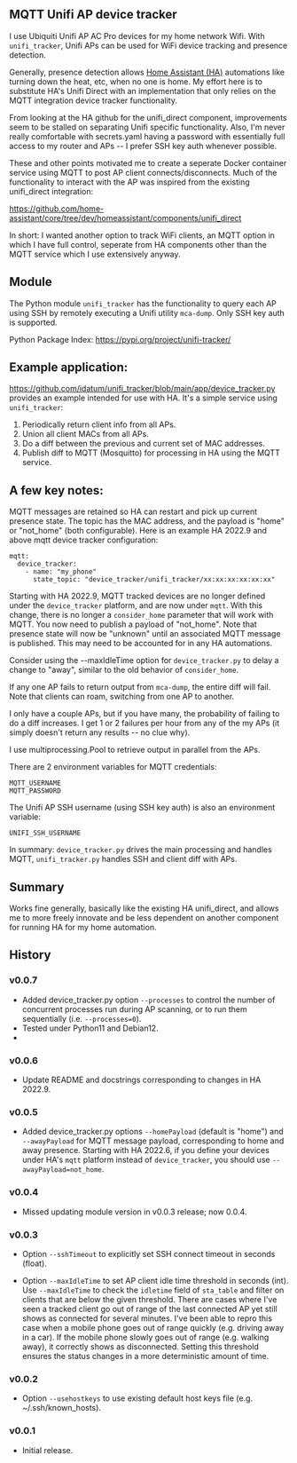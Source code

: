 MQTT Unifi AP device tracker
-
I use Ubiquiti Unifi AP AC Pro devices for my home network Wifi. With ```unifi_tracker```, Unifi APs can be used for WiFi device tracking and presence detection.

Generally, presence detection allows [Home Assistant (HA)](https://www.home-assistant.io/) automations like turning down the heat, etc, when no one is home. My effort here is to substitute HA's Unifi Direct with an implementation that only relies on the MQTT integration device tracker functionality.

From looking at the HA github for the unifi_direct component, improvements seem to be stalled on separating Unifi specific functionality. Also, I'm never really comfortable with secrets.yaml having a password with essentially full access to my router and APs -- I prefer SSH key auth whenever possible.

These and other points motivated me to create a seperate Docker container service using MQTT to post AP client connects/disconnects. Much of the functionality to interact with the AP was inspired from the existing unifi_direct integration:

https://github.com/home-assistant/core/tree/dev/homeassistant/components/unifi_direct

In short: I wanted another option to track WiFi clients, an MQTT option in which I have full control, seperate from HA components other than the MQTT service which I use extensively anyway.

Module
-
The Python module ```unifi_tracker``` has the functionality to query each AP using SSH by remotely executing a Unifi utility ```mca-dump```. Only SSH key auth is supported.

Python Package Index:
https://pypi.org/project/unifi-tracker/

Example application:
- 
https://github.com/idatum/unifi_tracker/blob/main/app/device_tracker.py provides an example intended for use with HA. It's a simple service using ```unifi_tracker```:

1. Periodically return client info from all APs.
2. Union all client MACs from all APs.
3. Do a diff between the previous and current set of MAC addresses.
4. Publish diff to MQTT (Mosquitto) for processing in HA using the MQTT service.

A few key notes:
-
MQTT messages are retained so HA can restart and pick up current presence state. The topic has the MAC address, and the payload is "home" or "not_home" (both configurable). Here is an example HA 2022.9 and above mqtt device tracker configuration:
```
mqtt:
  device_tracker:
    - name: "my_phone"
      state_topic: "device_tracker/unifi_tracker/xx:xx:xx:xx:xx:xx"
  ```

Starting with HA 2022.9, MQTT tracked devices are no longer defined under the ```device_tracker``` platform, and are now under ```mqtt```. With this change, there is no longer a  ```consider_home``` parameter that will work with MQTT. You now need to publish a payload of "not_home". Note that presence state will now be "unknown" until an associated MQTT message is published. This may need to be accounted for in any HA automations.

Consider using the --maxIdleTime option for ```device_tracker.py``` to delay a change to "away", similar to the old behavior of ```consider_home```.

If any one AP fails to return output from ```mca-dump```, the entire diff will fail. Note that clients can roam, switching from one AP to another.

I only have a couple APs, but if you have many, the probability of failing to do a diff increases. I get 1 or 2 failures per hour from any of the my APs (it simply doesn't return any results -- no clue why).

I use multiprocessing.Pool to retrieve output in parallel from the APs.

There are 2 environment variables for MQTT credentials:
```
MQTT_USERNAME
MQTT_PASSWORD
```  
The Unifi AP SSH username (using SSH key auth) is also an environment variable:
```
UNIFI_SSH_USERNAME
```

In summary: ```device_tracker.py``` drives the main processing and handles MQTT, ```unifi_tracker.py``` handles SSH and client diff with APs.

Summary
-
Works fine generally, basically like the existing HA unifi_direct, and allows me to more freely innovate and be less dependent on another component for running HA for my home automation.

History
-
### v0.0.7
- Added device_tracker.py option ```--processes``` to control the number of concurrent processes run during AP scanning, or to run them sequentially (i.e. ```--processes=0```).
- Tested under Python11 and Debian12.
-
### v0.0.6
- Update README and docstrings corresponding to changes in HA 2022.9.
### v0.0.5
- Added device_tracker.py options ```--homePayload``` (default is "home") and ```--awayPayload``` for MQTT message payload, corresponding to home and away presence. Starting with HA 2022.6, if you define your devices under HA's ```mqtt``` platform instead of ```device_tracker```, you should use ```--awayPayload=not_home```.
### v0.0.4
- Missed updating module version in v0.0.3 release; now 0.0.4.
### v0.0.3
- Option ```--sshTimeout``` to explicitly set SSH connect timeout in seconds (float).

- Option ```--maxIdleTime``` to set AP client idle time threshold in seconds (int). Use ```--maxIdleTime``` to check the ```idletime``` field of ```sta_table``` and filter on clients that are below the given threshold. There are cases where I've seen a tracked client go out of range of the last connected AP yet still shows as connected for several minutes. I've been able to repro this case when a mobile phone goes out of range quickly (e.g. driving away in a car). If the mobile phone slowly goes out of range (e.g. walking away), it correctly shows as disconnected. Setting this threshold ensures the status changes in a more deterministic amount of time.
### v0.0.2
- Option ```--usehostkeys``` to use existing default host keys file (e.g. ~/.ssh/known_hosts).
### v0.0.1
- Initial release.
